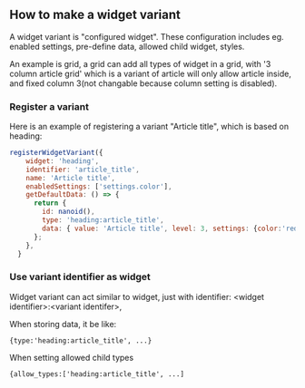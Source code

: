 How to make a widget variant
---------

A widget variant is "configured widget". These configuration includes eg. enabled settings, pre-define data, allowed child widget, styles.

An example is grid, a grid can add all types of widget in a grid, with '3 column article grid' which is a variant of article will only allow article inside, and fixed column 3(not changable because column setting is disabled).


### Register a variant
Here is an example of registering a variant "Article title", which is based on heading:

```javascript
registerWidgetVariant({
    widget: 'heading',
    identifier: 'article_title',
    name: 'Article title',
    enabledSettings: ['settings.color'],
    getDefaultData: () => {
      return {
        id: nanoid(),
        type: 'heading:article_title',
        data: { value: 'Article title', level: 3, settings: {color:'red'} },
      };
    },
  }

```

### Use variant identifier as widget
Widget variant can act similar to widget, just with identifier: \<widget identifier\>:\<variant identifer\>, 

When storing data, it be like:

`{type:'heading:article_title', ...}`

When setting allowed child types

`{allow_types:['heading:article_title', ...]`





